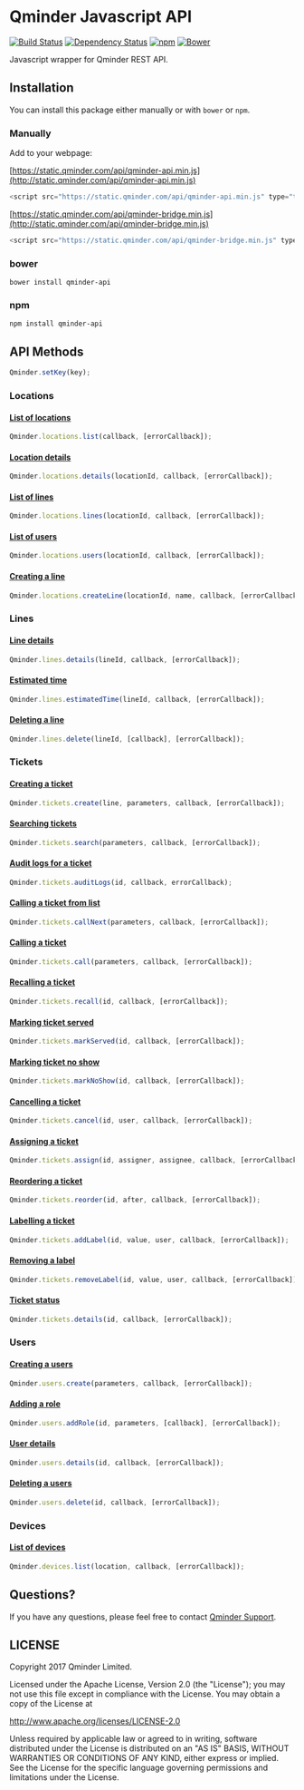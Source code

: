 # Qminder Javascript API
[![Build Status](https://travis-ci.org/Qminder/javascript-api.svg?branch=master)](https://travis-ci.org/Qminder/javascript-api) [![Dependency Status](https://gemnasium.com/Qminder/qminder-api.svg)](https://gemnasium.com/Qminder/qminder-api)
[![npm](https://img.shields.io/npm/v/qminder-api.svg)](https://www.npmjs.com/package/qminder-api)
[![Bower](https://img.shields.io/bower/v/qminder-api.svg)](http://bower.io/search/?q=qminder-api)

Javascript wrapper for Qminder REST API.

## Installation

You can install this package either manually or with `bower` or `npm`.

### Manually

Add to your webpage:

[https://static.qminder.com/api/qminder-api.min.js](http://static.qminder.com/api/qminder-api.min.js)
```js
<script src="https://static.qminder.com/api/qminder-api.min.js" type="text/javascript"></script>
```

[https://static.qminder.com/api/qminder-bridge.min.js](http://static.qminder.com/api/qminder-bridge.min.js)
```js
<script src="https://static.qminder.com/api/qminder-bridge.min.js" type="text/javascript"></script>
```

### bower

```shell
bower install qminder-api
```

### npm

```shell
npm install qminder-api
```

## API Methods

```js
Qminder.setKey(key);
```

### Locations

#### [List of locations](https://www.qminder.com/docs/api/locations/#list)
```js
Qminder.locations.list(callback, [errorCallback]);
```

#### [Location details](https://www.qminder.com/docs/api/locations/#details)
```js
Qminder.locations.details(locationId, callback, [errorCallback]);
```

#### [List of lines](https://www.qminder.com/docs/api/locations/#lines)
```js
Qminder.locations.lines(locationId, callback, [errorCallback]);
```

#### [List of users](https://www.qminder.com/docs/api/locations/#users)
```js
Qminder.locations.users(locationId, callback, [errorCallback]);
```

#### [Creating a line](https://www.qminder.com/docs/api/locations/#newline)
```js
Qminder.locations.createLine(locationId, name, callback, [errorCallback]);
```

### Lines

#### [Line details](https://www.qminder.com/docs/api/lines/#details)
```js
Qminder.lines.details(lineId, callback, [errorCallback]);
```

#### [Estimated time](https://www.qminder.com/docs/api/lines/#estimated-time-of-service)
```js
Qminder.lines.estimatedTime(lineId, callback, [errorCallback]);
```

#### [Deleting a line](https://www.qminder.com/docs/api/lines/#deleting)
```js
Qminder.lines.delete(lineId, [callback], [errorCallback]);
```


### Tickets

#### [Creating a ticket](https://www.qminder.com/docs/api/tickets/#creating)
```js
Qminder.tickets.create(line, parameters, callback, [errorCallback]);
```

#### [Searching tickets](https://www.qminder.com/docs/api/tickets/#search)
```js
Qminder.tickets.search(parameters, callback, [errorCallback]);
```

#### [Audit logs for a ticket](http://qminderapp.com/docs/api/tickets/#auditlogs)
```js
Qminder.tickets.auditLogs(id, callback, errorCallback);
```

#### [Calling a ticket from list](http://qminderapp.com/docs/api/tickets/#calling-from-list)
```js
Qminder.tickets.callNext(parameters, callback, [errorCallback]);
```

#### [Calling a ticket](https://www.qminder.com/docs/api/tickets/#calling)
```js
Qminder.tickets.call(parameters, callback, [errorCallback]);
```

#### [Recalling a ticket](http://qminderapp.com/docs/api/tickets/#recalling)
```js
Qminder.tickets.recall(id, callback, [errorCallback]);
```

#### [Marking ticket served](http://qminderapp.com/docs/api/tickets/#marking-served)
```js
Qminder.tickets.markServed(id, callback, [errorCallback]);
```

#### [Marking ticket no show](http://qminderapp.com/docs/api/tickets/#marking-noshow)
```js
Qminder.tickets.markNoShow(id, callback, [errorCallback]);
```

#### [Cancelling a ticket](http://qminderapp.com/docs/api/tickets/#cancelling)
```js
Qminder.tickets.cancel(id, user, callback, [errorCallback]);
```

#### [Assigning a ticket](http://qminderapp.com/docs/api/tickets/#assigning)
```js
Qminder.tickets.assign(id, assigner, assignee, callback, [errorCallback]);
```

#### [Reordering a ticket](http://qminderapp.com/docs/api/tickets/#reordering)
```js
Qminder.tickets.reorder(id, after, callback, [errorCallback]);
```

#### [Labelling a ticket](http://qminderapp.com/docs/api/tickets/#labelling)
```js
Qminder.tickets.addLabel(id, value, user, callback, [errorCallback]);
```

#### [Removing a label](http://qminderapp.com/docs/api/tickets/#removing-label)
```js
Qminder.tickets.removeLabel(id, value, user, callback, [errorCallback]);
```

#### [Ticket status](https://www.qminder.com/docs/api/tickets/#status)
```js
Qminder.tickets.details(id, callback, [errorCallback]);
```

### Users

#### [Creating a users](https://www.qminder.com/docs/api/users/#creating)
```js
Qminder.users.create(parameters, callback, [errorCallback]);
```

#### [Adding a role](https://www.qminder.com/docs/api/users/#adding-role)
```js
Qminder.users.addRole(id, parameters, [callback], [errorCallback]);
```

#### [User details](http://qminderapp.com/docs/api/users/#details)
```js
Qminder.users.details(id, callback, [errorCallback]);
```

#### [Deleting a users](http://qminderapp.com/docs/api/users/#deleting)
```js
Qminder.users.delete(id, callback, [errorCallback]);
```

### Devices

#### [List of devices](http://qminderapp.com/docs/api/devices/)
```js
Qminder.devices.list(location, callback, [errorCallback]);
```

## Questions?

If you have any questions, please feel free to contact
[Qminder Support](mailto:support@qminderapp.com).


## LICENSE

Copyright 2017 Qminder Limited.

Licensed under the Apache License, Version 2.0 (the "License");
you may not use this file except in compliance with the License.
You may obtain a copy of the License at

<http://www.apache.org/licenses/LICENSE-2.0>

Unless required by applicable law or agreed to in writing, software
distributed under the License is distributed on an "AS IS" BASIS,
WITHOUT WARRANTIES OR CONDITIONS OF ANY KIND, either express or implied.
See the License for the specific language governing permissions and
limitations under the License.
